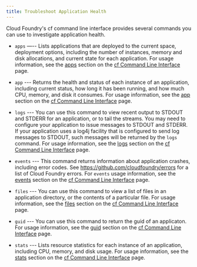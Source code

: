```yaml
---
title: Troubleshoot Application Health
---
```

Cloud Foundry's cf command line interface provides several commands you can use to investigate application health.


* `apps` —-- Lists applications that are deployed to the current space, deployment options, including the number of instances, memory and disk allocations, and current state for each application. For usage information, see the [apps](/docs/using/managing-apps/cf/index.html#apps) section on the [cf Command Line Interface](/docs/using/managing-apps/cf/index.html) page.

* `app` --- Returns the health and status of each instance of an application, including current status, how long it has been running, and how much CPU, memory, and disk it consumes. For usage information, see the [app](/docs/using/managing-apps/cf/index.html#app) section on the [cf Command Line Interface](/docs/using/managing-apps/cf/index.html) page.
                      
* `logs` --- You can use this command to view recent output to STDOUT and STDERR for an application, or to tail the streams. You may need to configure your application to issue messages to STDOUT and STDERR. If your application uses a log4j facility that is configured to send log messages to STDOUT, such messages will be returned by the `logs` command. For usage information, see the [logs](/docs/using/managing-apps/cf/index.html#logs) section on the [cf Command Line Interface](/docs/using/managing-apps/cf/index.html) page.

* `events` --- This command returns information about application crashes, including error codes. See https://github.com/cloudfoundry/errors for a list of Cloud Foundry errors. For `events` usage information, see the [events](/docs/using/managing-apps/cf/index.html#events) section on the [cf Command Line Interface](/docs/using/managing-apps/cf/index.html) page.

* `files` --- You can use this command to view a list of files in an application directory, or the contents of a particular file. For usage information, see the [files](/docs/using/managing-apps/cf/index.html#files) section on the [cf Command Line Interface](/docs/using/managing-apps/cf/index.html) page.

* `guid` --- You can use this command to return the guid of an applicaton. For usage information, see the [guid](/docs/using/managing-apps/cf/index.html#guid) section on the [cf Command Line Interface](/docs/using/managing-apps/cf/index.html) page.

* `stats` --- Lists resource statistics for each instance of an application, including CPU, memory, and disk usage. For usage information, see the [stats](/docs/using/managing-apps/cf/index.html#stats) section on the [cf Command Line Interface](/docs/using/managing-apps/cf/index.html) page.

